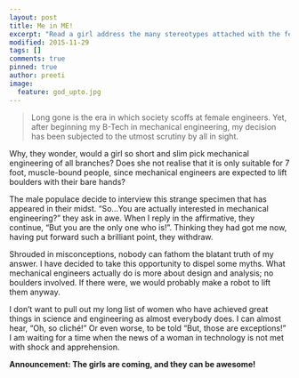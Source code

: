 ```yaml
---
layout: post
title: Me in ME!
excerpt: "Read a girl address the many stereotypes attached with the females in Mechanical Engineering and how she plans to break them all."
modified: 2015-11-29
tags: []
comments: true
pinned: true
author: preeti
image:
  feature: god_upto.jpg
---
```





>Long gone is the era in which society scoffs at female engineers. Yet, after beginning my B-Tech in mechanical engineering, my decision has been subjected to the utmost scrutiny by all in sight.

Why, they wonder, would a girl so short and slim pick mechanical engineering of all branches? Does she not realise that it is only suitable for 7 foot, muscle-bound people, since mechanical engineers are expected to lift boulders with their bare hands?

The male populace decide to interview this strange specimen that has appeared in their midst. “So...You are actually interested in mechanical engineering?” they ask in awe. When I reply in the affirmative, they continue, “But you are the only one who is!”. Thinking they had got me now, having put forward such a brilliant point, they withdraw.

Shrouded in misconceptions, nobody can fathom the blatant truth of my answer. I have decided to take this opportunity to dispel some myths. What mechanical engineers actually do is more about design and analysis; no boulders involved.  If there were, we would probably make a robot to lift them anyway.

I don’t want to pull out my long list of women who have achieved great things in science and engineering as almost everybody does. I can almost hear, “Oh, so cliché!”  Or even worse, to be told  “But, those are exceptions!”
I am waiting for a time when the news of a woman in technology is not met with shock and apprehension. 

**Announcement: The girls are coming, and they can be awesome!**

